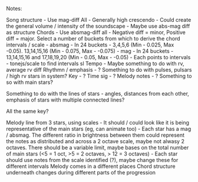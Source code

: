 Notes:

Song structure - Use mag-diff All - Generally high crescendo - Could create the general volume / intensity of the soundscape
    - Maybe use abs-mag diff as structure
Chords - Use absmag-diff all - Negative diff = minor, Positive diff = major. Select a number of buckets from which to derive the chord intervals / scale
    - absmag - In 24 buckets - 3,4,5,6 (Min - 0.025, Max -0.05). 13,14,15,16 (Min - 0.075, Max - -0.075)
    - mag - In 24 buckets - 13,14,15,16 and 17,18,19,20 (Min - 0.05, Max - -0.05)
    - Each points to intervals
    - tonejs/scale to find intervals sl
Tempo - Maybe something to do with rv, average rv diff
Rhythmn / emphasis - ? Something to do with pulses, pulsars / high rv stars in system?
Key - ?
Time sig - ?
Melody notes - ? Something to so with main stars?

Something to do with the lines of stars - angles, distances from each other, emphasis of stars with multiple connected lines?

All the same key?

Melody line from 3 stars, using scales - It should / could look like it is being representative of the main stars (eg, can animate too)
    - Each star has a mag / absmag. The different ratio in brightness between them could represent the notes as distributed and across a 2 octave scale, maybe not alwasy 2 octaves. There should be a variable limit, maybe bases on the total number of main stars (<5 = 1 oct, >5 = 2 octaves, > 12 = 3 octaves)
    - Each star should use notes from the scale identified (?), maybe change these for different intervals
Melody comes in a different places
Chord structure underneath changes during different parts of the progression

